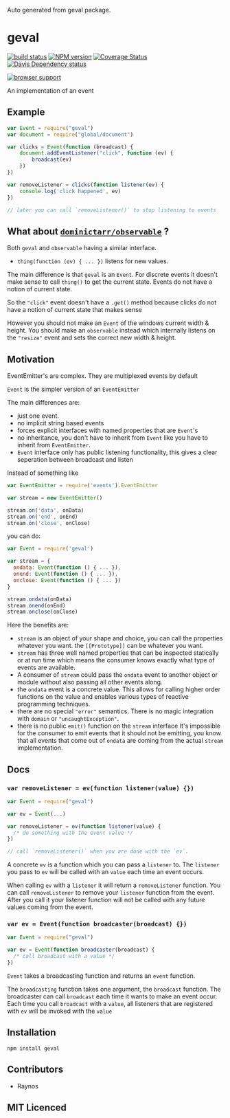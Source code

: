 Auto generated from geval package.

# geval

[![build status][1]][2]
[![NPM version][3]][4]
[![Coverage Status][5]][6]
[![Davis Dependency status][9]][10]

[![browser support][11]][12]

An implementation of an event

## Example

```js
var Event = require("geval")
var document = require("global/document")

var clicks = Event(function (broadcast) {
    document.addEventListener("click", function (ev) {
        broadcast(ev)
    })
})

var removeListener = clicks(function listener(ev) {
    console.log('click happened', ev)
})

// later you can call `removeListener()` to stop listening to events
```

## What about [`dominictarr/observable`](https://github.com/dominictarr/observable) ?

Both `geval` and `observable` having a similar interface.

 - `thing(function (ev) { ... })` listens for new values.

The main difference is that `geval` is an `Event`. For discrete 
  events it doesn't make sense to call `thing()` to get the
  current state. Events do not have a notion of current state.

So the `"click"` event doesn't have a `.get()` method because
  clicks do not have a notion of current state that makes sense

However you should not make an `Event` of the windows current
  width & height. You should make an `observable` instead which
  internally listens on the `"resize"` event and sets the correct
  new width & height.

## Motivation

EventEmitter's are complex. They are multiplexed events by default

`Event` is the simpler version of an `EventEmitter`

The main differences are:
  
  - just one event.
  - no implicit string based events
  - forces explicit interfaces with named properties that are
      `Event`'s
  - no inheritance, you don't have to inherit from `Event` like
      you have to inherit from `EventEmitter`.
  - `Event` interface only has public listening functionality,
      this gives a clear seperation between broadcast and listen

Instead of something like

```js
var EventEmitter = require('events').EventEmitter

var stream = new EventEmitter()

stream.on('data', onData)
stream.on('end', onEnd)
stream.on('close', onClose)
```

you can do:

```js
var Event = require('geval')

var stream = {
  ondata: Event(function () { ... }),
  onend: Event(function () { ... }),
  onclose: Event(function () { ... })
}

stream.ondata(onData)
stream.onend(onEnd)
stream.onclose(onClose)
```

Here the benefits are:

 - `stream` is an object of your shape and choice, you can call
      the properties whatever you want. the `[[Prototype]]` can
      be whatever you want.
 - `stream` has three well named properties that can be inspected
      statically or at run time which means the consumer knows
      exactly what type of events are available.
 - A consumer of `stream` could pass the `ondata` event to 
      another object or module without also passing all other
      events along.
 - the `ondata` event is a concrete value. This allows for
      calling higher order functions on the value and enables
      various types of reactive programming techniques. 
 - there are no special `"error"` semantics. There is no magic
      integration with `domain` or `"uncaughtException"`.
 - there is no public `emit()` function on the `stream` interface
      It's impossible for the consumer to emit events that it
      should not be emitting, you know that all events that 
      come out of `ondata` are coming from the actual `stream`
      implementation.

## Docs

### `var removeListener = ev(function listener(value) {})`

```js
var Event = require("geval")

var ev = Event(...)

var removeListener = ev(function listener(value) {
  /* do something with the event value */
})

// call `removeListener()` when you are done with the `ev`.
```

A concrete `ev` is a function which you can pass a `listener`
  to. The `listener` you pass to `ev` will be called with
  an `value` each time an event occurs.

When calling `ev` with a `listener` it will return a 
  `removeListener` function. You can call `removeListener` to
  remove your `listener` function from the event. After you call
  it your listener function will not be called with any future
  values coming from the event.

### `var ev = Event(function broadcaster(broadcast) {})`

```js
var Event = require("geval")

var ev = Event(function broadcaster(broadcast) {
  /* call broadcast with a value */
})
```


`Event` takes a broadcasting function and returns an `event`
  function.

The `broadcasting` function takes one argument, the `broadcast`
  function. The broadcaster can call `broadcast` each time it
  wants to make an event occur. Each time you call `broadcast`
  with a `value`, all listeners that are registered with `ev` 
  will be invoked with the `value`

## Installation

`npm install geval`

## Contributors

 - Raynos

## MIT Licenced

  [1]: https://secure.travis-ci.org/Raynos/geval.png
  [2]: https://travis-ci.org/Raynos/geval
  [3]: https://badge.fury.io/js/geval.png
  [4]: https://badge.fury.io/js/geval
  [5]: https://coveralls.io/repos/Raynos/geval/badge.png
  [6]: https://coveralls.io/r/Raynos/geval
  [7]: https://gemnasium.com/Raynos/geval.png
  [8]: https://gemnasium.com/Raynos/geval
  [9]: https://david-dm.org/Raynos/geval.png
  [10]: https://david-dm.org/Raynos/geval
  [11]: https://ci.testling.com/Raynos/geval.png
  [12]: https://ci.testling.com/Raynos/geval
